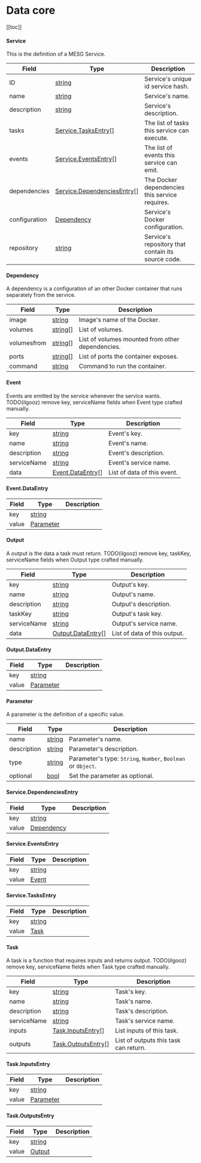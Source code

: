 



# Data core
<!--
DO NOT EDIT
This file is generated using the ./scripts/build-proto.sh scripts
Please update the github.com/mesg-foundation/core/interface/grpc/core/service.proto file
-->



[[toc]]
















#### Service
This is the definition of a MESG Service.


| Field | Type | Description |
| ----- | ---- | ----------- |
| ID | [string](#string) | Service's unique id service hash. |
| name | [string](#string) | Service's name. |
| description | [string](#string) | Service's description. |
| tasks | [Service.TasksEntry](#core.Service.TasksEntry)[] | The list of tasks this service can execute. |
| events | [Service.EventsEntry](#core.Service.EventsEntry)[] | The list of events this service can emit. |
| dependencies | [Service.DependenciesEntry](#core.Service.DependenciesEntry)[] | The Docker dependencies this service requires. |
| configuration | [Dependency](#core.Dependency) | Service's Docker configuration. |
| repository | [string](#string) | Service's repository that contain its source code. |





















#### Dependency
A dependency is a configuration of an other Docker container that runs separately from the service.


| Field | Type | Description |
| ----- | ---- | ----------- |
| image | [string](#string) | Image's name of the Docker. |
| volumes | [string](#string)[] | List of volumes. |
| volumesfrom | [string](#string)[] | List of volumes mounted from other dependencies. |
| ports | [string](#string)[] | List of ports the container exposes. |
| command | [string](#string) | Command to run the container. |







#### Event
Events are emitted by the service whenever the service wants.
TODO(ilgooz) remove key, serviceName fields when Event type crafted manually.


| Field | Type | Description |
| ----- | ---- | ----------- |
| key | [string](#string) | Event's key. |
| name | [string](#string) | Event's name. |
| description | [string](#string) | Event's description. |
| serviceName | [string](#string) | Event's service name. |
| data | [Event.DataEntry](#core.Event.DataEntry)[] | List of data of this event. |







#### Event.DataEntry



| Field | Type | Description |
| ----- | ---- | ----------- |
| key | [string](#string) |  |
| value | [Parameter](#core.Parameter) |  |







#### Output
A output is the data a task must return.
TODO(ilgooz) remove key, taskKey, serviceName fields when Output type crafted manually.


| Field | Type | Description |
| ----- | ---- | ----------- |
| key | [string](#string) | Output's key. |
| name | [string](#string) | Output's name. |
| description | [string](#string) | Output's description. |
| taskKey | [string](#string) | Output's task key. |
| serviceName | [string](#string) | Output's service name. |
| data | [Output.DataEntry](#core.Output.DataEntry)[] | List of data of this output. |







#### Output.DataEntry



| Field | Type | Description |
| ----- | ---- | ----------- |
| key | [string](#string) |  |
| value | [Parameter](#core.Parameter) |  |







#### Parameter
A parameter is the definition of a specific value.


| Field | Type | Description |
| ----- | ---- | ----------- |
| name | [string](#string) | Parameter's name. |
| description | [string](#string) | Parameter's description. |
| type | [string](#string) | Parameter's type: `String`, `Number`, `Boolean` or `Object`. |
| optional | [bool](#bool) | Set the parameter as optional. |









#### Service.DependenciesEntry



| Field | Type | Description |
| ----- | ---- | ----------- |
| key | [string](#string) |  |
| value | [Dependency](#core.Dependency) |  |







#### Service.EventsEntry



| Field | Type | Description |
| ----- | ---- | ----------- |
| key | [string](#string) |  |
| value | [Event](#core.Event) |  |







#### Service.TasksEntry



| Field | Type | Description |
| ----- | ---- | ----------- |
| key | [string](#string) |  |
| value | [Task](#core.Task) |  |







#### Task
A task is a function that requires inputs and returns output.
TODO(ilgooz) remove key, serviceName fields when Task type crafted manually.


| Field | Type | Description |
| ----- | ---- | ----------- |
| key | [string](#string) | Task's key. |
| name | [string](#string) | Task's name. |
| description | [string](#string) | Task's description. |
| serviceName | [string](#string) | Task's service name. |
| inputs | [Task.InputsEntry](#core.Task.InputsEntry)[] | List inputs of this task. |
| outputs | [Task.OutputsEntry](#core.Task.OutputsEntry)[] | List of outputs this task can return. |







#### Task.InputsEntry



| Field | Type | Description |
| ----- | ---- | ----------- |
| key | [string](#string) |  |
| value | [Parameter](#core.Parameter) |  |







#### Task.OutputsEntry



| Field | Type | Description |
| ----- | ---- | ----------- |
| key | [string](#string) |  |
| value | [Output](#core.Output) |  |






